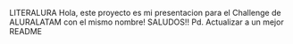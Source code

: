 LITERALURA Hola, este proyecto es mi presentacion para el Challenge de ALURALATAM con el mismo nombre! SALUDOS!! Pd. Actualizar a un mejor README
